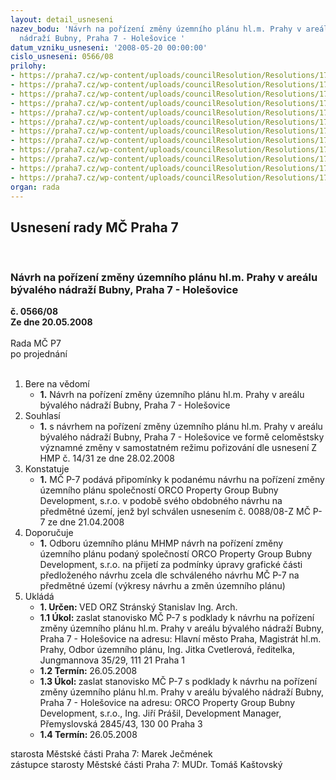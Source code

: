 ```yaml
---
layout: detail_usneseni
nazev_bodu: 'Návrh na pořízení změny územního plánu hl.m. Prahy v areálu bývalého
  nádraží Bubny, Praha 7 - Holešovice '
datum_vzniku_usneseni: '2008-05-20 00:00:00'
cislo_usneseni: 0566/08
prilohy:
- https://praha7.cz/wp-content/uploads/councilResolution/Resolutions/17207/22-orco_11.doc
- https://praha7.cz/wp-content/uploads/councilResolution/Resolutions/17207/22-orco_12.doc
- https://praha7.cz/wp-content/uploads/councilResolution/Resolutions/17207/22-orco_21.doc
- https://praha7.cz/wp-content/uploads/councilResolution/Resolutions/17207/22-orco_31.doc
- https://praha7.cz/wp-content/uploads/councilResolution/Resolutions/17207/22-orco_32.doc
- https://praha7.cz/wp-content/uploads/councilResolution/Resolutions/17207/22-orco_33005.jpg
- https://praha7.cz/wp-content/uploads/councilResolution/Resolutions/17207/22-usneseni_z_hmp.doc
- https://praha7.cz/wp-content/uploads/councilResolution/Resolutions/17207/22-usneseni_zm%c4%8d_p-7.doc
- https://praha7.cz/wp-content/uploads/councilResolution/Resolutions/17207/22-28_04_2008.doc
- https://praha7.cz/wp-content/uploads/councilResolution/Resolutions/17207/22-upn_81_novy.jpg
- https://praha7.cz/wp-content/uploads/councilResolution/Resolutions/17207/22-upn_91_novy.jpg
- https://praha7.cz/wp-content/uploads/councilResolution/Resolutions/17207/22-orco_91.doc
organ: rada
---
```

<div id="ucUsn_pList" class="usn">
	<span><h2>Usnesení rady MČ Praha 7 </h2>
<br></span><div class="standBody">
<span><h3>Návrh na pořízení změny územního plánu hl.m. Prahy v areálu bývalého nádraží Bubny, Praha 7 - Holešovice </h3></span><div class="center">
		<strong>č. 0566/08</strong><br>
	</div>
<div class="center">
		<strong>Ze dne 20.05.2008</strong><br><br>
	</div>Rada MČ P7<br> po projednání<br><br><ol>
<li>Bere na vědomí<ul><li>
<strong>1.</strong> Návrh na pořízení změny územního plánu hl.m. Prahy v areálu bývalého nádraží Bubny, Praha 7 - Holešovice  </li></ul>
</li>
<li>Souhlasí<ul><li>
<strong>1.</strong> s návrhem na pořízení změny územního plánu hl.m. Prahy v areálu bývalého nádraží Bubny, Praha 7 - Holešovice ve formě celoměstsky významné změny v samostatném režimu pořizování dle usnesení Z HMP č. 14/31 ze dne 28.02.2008 </li></ul>
</li>
<li>Konstatuje<ul><li>
<strong>1.</strong> MČ P-7 podává připomínky k podanému návrhu na pořízení změny územního plánu společností ORCO Property Group Bubny Development, s.r.o. v podobě svého obdobného návrhu na předmětné území, jenž byl schválen usnesením č. 0088/08-Z MČ P-7 ze dne 21.04.2008 </li></ul>
</li>
<li>Doporučuje<ul><li>
<strong>1.</strong> Odboru územního plánu MHMP návrh na pořízení změny územního plánu podaný společností ORCO Property Group Bubny Development, s.r.o. na přijetí za podmínky úpravy grafické části předloženého návrhu zcela dle schváleného  návrhu MČ P-7 na předmětné území (výkresy návrhu a změn územního plánu)    </li></ul>
</li>
<li>Ukládá<ul>
<li>
<strong>1. Určen: </strong>VED ORZ  Stránský  Stanislav Ing. Arch.</li>
<li>
<strong>1.1 Úkol: </strong>zaslat stanovisko MČ P-7 s podklady k návrhu na pořízení změny územního plánu hl.m. Prahy v areálu bývalého nádraží Bubny, Praha 7 - Holešovice na adresu: Hlavní město Praha, Magistrát hl.m. Prahy, Odbor územního plánu, Ing. Jitka Cvetlerová, ředitelka, Jungmannova 35/29, 111 21 Praha 1</li>
<li>
<strong>1.2 Termín: </strong>26.05.2008</li>
<li>
<strong>1.3 Úkol: </strong>zaslat stanovisko MČ P-7 s podklady k návrhu na pořízení změny územního plánu hl.m. Prahy v areálu bývalého nádraží Bubny, Praha 7 - Holešovice na adresu: ORCO Property Group Bubny Development, s.r.o., Ing. Jiří Prášil, Development Manager, Přemyslovská 2845/43, 130 00 Praha 3</li>
<li>
<strong>1.4 Termín: </strong>26.05.2008</li>
</ul>
</li>
</ol>starosta Městské části Praha 7: Marek Ječmének<br>zástupce starosty Městské části Praha 7: MUDr. Tomáš Kaštovský 
</div>
</div>